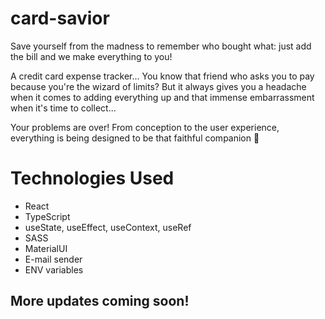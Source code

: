 # card-savior
Save yourself from the madness to remember who bought what: just add the bill and we make everything to you!

A credit card expense tracker... You know that friend who asks you to pay because you're the wizard of limits? But it always gives you a headache when it comes to adding everything up and that immense embarrassment when it's time to collect...

Your problems are over! From conception to the user experience, everything is being designed to be that faithful companion 🥰

# Technologies Used
- React
- TypeScript
- useState, useEffect, useContext, useRef
- SASS
- MaterialUI
- E-mail sender
- ENV variables

## More updates coming soon!